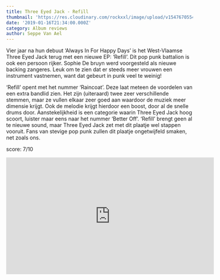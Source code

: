 ```yaml
---
title: Three Eyed Jack - Refill
thumbnail: 'https://res.cloudinary.com/rockxxl/image/upload/v1547670554/a1612557928_10.jpg'
date: '2019-01-16T21:34:00.000Z'
category: Album reviews
author: Seppe Van Ael
---
```

Vier jaar na hun debuut ‘Always In For Happy Days’ is het West-Vlaamse Three Eyed Jack terug met een nieuwe EP: ‘Refill’. Dit pop punk battalion is ook een persoon rijker. Sophie De bruyn werd voorgesteld als nieuwe backing zangeres. Leuk om te zien dat er steeds meer vrouwen een instrument vastnemen, want dat gebeurt in punk veel te weinig! 

‘Refill’ opent met het nummer ‘Raincoat’. Deze laat meteen de voordelen van een extra bandlid zien. Het zijn (uiteraard) twee zeer verschillende stemmen, maar ze vullen elkaar zeer goed aan waardoor de muziek meer dimensie krijgt. Ook de melodie krijgt hierdoor een boost, door al de snelle drums door. Aanstekelijkheid is een categorie waarin Three Eyed Jack hoog scoort, luister maar eens naar het nummer ‘Better Off’. ‘Refill’ brengt geen al te nieuwe sound, maar Three Eyed Jack zet met dit plaatje wel stappen vooruit. Fans van stevige pop punk zullen dit plaatje ongetwijfeld smaken, net zoals ons.          

score: 7/10

<iframe width="560" height="315" src="https://www.youtube.com/embed/s0zd3ukLunI" frameborder="0" allow="accelerometer; autoplay; encrypted-media; gyroscope; picture-in-picture" allowfullscreen></iframe>
